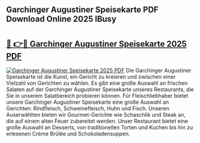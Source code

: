 ## Garchinger Augustiner Speisekarte PDF Download Online 2025 lBusy

# <h2><a href="http://gc9va5.nevu.top/?p=Garchinger+Augustiner+Speisekarte">🔗 👉🔴 Garchinger Augustiner Speisekarte 2025 PDF</a></h2>

[![Garchinger Augustiner Speisekarte 2025 PDF](https://i.imgur.com/dBaPXMq.png)](http://gc9va5.nevu.top/?p=Garchinger+Augustiner+Speisekarte)
Die Garchinger Augustiner Speisekarte ist die Kunst, ein Gericht zu kreieren und zwischen einer Vielzahl von Gerichten zu wählen. Es gibt eine große Auswahl an frischen Salaten auf der Garchinger Augustiner Speisekarte unseres Restaurants, die Sie in unserem Salatbereich probieren können. Für Fleischliebhaber bietet unsere Garchinger Augustiner Speisekarte eine große Auswahl an Gerichten: Rindfleisch, Schweinefleisch, Huhn und Fisch. Unseren Auserwählten bieten wir Gourmet-Gerichte wie Schaschlik und Steak an, die auf einem alten Feuer zubereitet werden. Unser Restaurant bietet eine große Auswahl an Desserts, von traditionellen Torten und Kuchen bis hin zu erlesenen Crème Brûlée und Schokoladensuppen.
